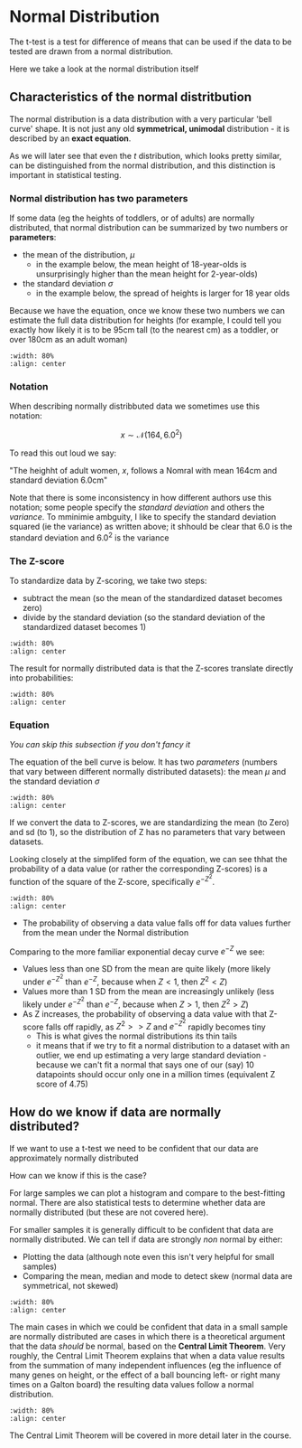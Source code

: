# Normal Distribution

The t-test is a test for difference of means that can be used if the data to be tested are drawn from a normal distribution.

Here we take a look at the normal distribution itself

## Characteristics of the normal distritbution

The normal distribution is a data distribution with a very particular 'bell curve' shape. It is not just any old **symmetrical, unimodal** distribution - it is described by an **exact equation**. 

As we will later see that even the $t$ distribution, which looks pretty similar, can be distinguished from the normal distribution, and this distinction is important in statistical testing.



### Normal distribution has two parameters

If some data (eg the heights of toddlers, or of adults) are normally distributed, that normal distribution can be summarized by two numbers or **parameters**:

* the mean of the distribution, $\mu$
    * in the example below, the mean height of 18-year-olds is unsurprisingly higher than the mean height for 2-year-olds)
* the standard deviation $\sigma$
    * in the example below, the spread of heights is larger for 18 year olds
    
Because we have the equation, once we know these two numbers we can estimate the full data distribution for heights (for example, I could tell you exactly how likely it is to be 95cm tall (to the nearest cm) as a toddler, or over 180cm as an adult woman)


```{image} https://raw.githubusercontent.com/jillxoreilly/StatsCourseBook_2024/main/images/Chp6_normalx2.png
:width: 80%
:align: center
```

### Notation

When describing normally distribbuted data we sometimes use this notation:

$$ x \sim \mathcal{N}(164, 6.0^2) $$

To read this out loud we say:

"The heighht of adult women, $x$, follows a Nomral with mean 164cm and standard deviation 6.0cm"

Note that there is some inconsistency in how different authors use this notation; some people specify the *standard deviation* and others the *variance*. To mminimie ambguity, I like to specify the standard deviation squared (ie the variance) as written above; it shhould be clear that $6.0$ is the standard deviation and $6.0^2$ is the variance

### The Z-score

To standardize data by Z-scoring, we take two steps:
* subtract the mean (so the mean of the standardized dataset becomes zero)
* divide by the standard deviation (so the standard deviation of the standardized dataset becomes 1)

```{image} https://raw.githubusercontent.com/jillxoreilly/StatsCourseBook_2024/main/images/Chp6_Zscore.png
:width: 80%
:align: center
```

The result for normally distributed data is that the Z-scores translate directly into probabilities:

```{image} https://raw.githubusercontent.com/jillxoreilly/StatsCourseBook_2024/main/images/Chp6_RuleOfThumb.png
:width: 80%
:align: center
```
### Equation

*You can skip this subsection if you don't fancy it*

The equation of the bell curve is below. It has two *parameters* (numbers that vary between different normally distributed datasets): the mean $\mu$ and the standard deviation $\sigma$

```{image} https://raw.githubusercontent.com/jillxoreilly/StatsCourseBook_2024/main/images/Chp6_normalParams.png
:width: 80%
:align: center
```

If we convert the data to Z-scores, we are standardizing the mean (to Zero) and sd (to 1), so the distribution of Z has no parameters that vary between datasets.

Looking closely at the simplifed form of the equation, we can see thhat the probability of a data value (or rather the corresponding Z-scores) is a function of the square of the Z-score, specifically $e^{-Z^2}$. 

```{image} https://raw.githubusercontent.com/jillxoreilly/StatsCourseBook_2024/main/images/Chp6_bellcurvemaths.png
:width: 80%
:align: center
```


* The probability of observing a data value falls off for data values further from the mean under the Normal distribution

Comparing to the more familiar exponential decay curve $e^{-Z}$ we see:


* Values less than one SD from the mean are quite likely (more likely under $e^{-Z^2}$ than $e^{-Z}$, because when $Z<1$, then $Z^2<Z$)
* Values more than 1 SD from the mean are increasingly unlikely (less likely under $e^{-Z^2}$ than $e^{-Z}$, because when $Z>1$, then $Z^2>Z$)
* As Z increases, the probability of observing a data value with that Z-score falls off rapidly, as $Z^2 >> Z$ and $e^{-Z^2}$ rapidly becomes tiny
    * This is what gives the normal distributions its thin tails
    * it means that if we try to fit a normal distribution to a dataset with an outlier, we end up estimating a very large standard deviation - because we can't fit a normal that says one of our (say) 10 datapoints should occur only one in a million times (equivalent Z score of 4.75)
    


## How do we know if data are normally distributed?

If we want to use a t-test we need to be confident that our data are approximately normally distributed

How can we know if this is the case?

For large samples we can plot a histogram and compare to the best-fitting normal. There are also statistical tests to determine whether data are normally distributed (but these are not covered here).

For smaller samples it is generally difficult to be confident that data are normally distributed. We can tell if data are strongly *non* normal by either:
* Plotting the data (although note even this isn't very helpful for small samples)
* Comparing the mean, median and mode to detect skew (normal data are symmetrical, not skewed)

```{image} https://raw.githubusercontent.com/jillxoreilly/StatsCourseBook_2024/main/images/Chp6_MeanMedMode.png
:width: 80%
:align: center
```

The main cases in which we could be confident that data in a small sample are normally distributed are cases in which there is a theoretical argument that the data *should* be normal, based on the **Central Limit Theorem**. Very roughly, the Central Limit Theorem explains that when a data value results from the summation of many independent influences (eg the influence of many genes on height, or the effect of a ball bouncing left- or right many times on a Galton board) the resulting data values follow a normal distribution.

```{image} https://raw.githubusercontent.com/jillxoreilly/StatsCourseBook_2024/main/images/Chp6_GaltonBoard.png
:width: 80%
:align: center
```

The Central Limit Theorem will be covered in more detail later in the course.
